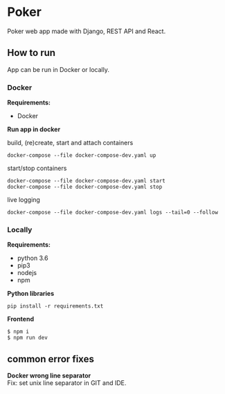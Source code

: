 # Poker
Poker web app made with Django, REST API and React.  

## How to run
App can be run in Docker or locally. 

### Docker
**Requirements:**  
- Docker

**Run app in docker**
  
build, (re)create, start and attach containers
```
docker-compose --file docker-compose-dev.yaml up
```
start/stop containers
```
docker-compose --file docker-compose-dev.yaml start
docker-compose --file docker-compose-dev.yaml stop
```
live logging
```
docker-compose --file docker-compose-dev.yaml logs --tail=0 --follow
```

### Locally
**Requirements:**  
- python 3.6  
- pip3  
- nodejs  
- npm
  
**Python libraries**
```
pip install -r requirements.txt
```

**Frontend**
```
$ npm i
$ npm run dev
```

## common error fixes
**Docker wrong line separator**  
Fix: set unix line separator in GIT and IDE.